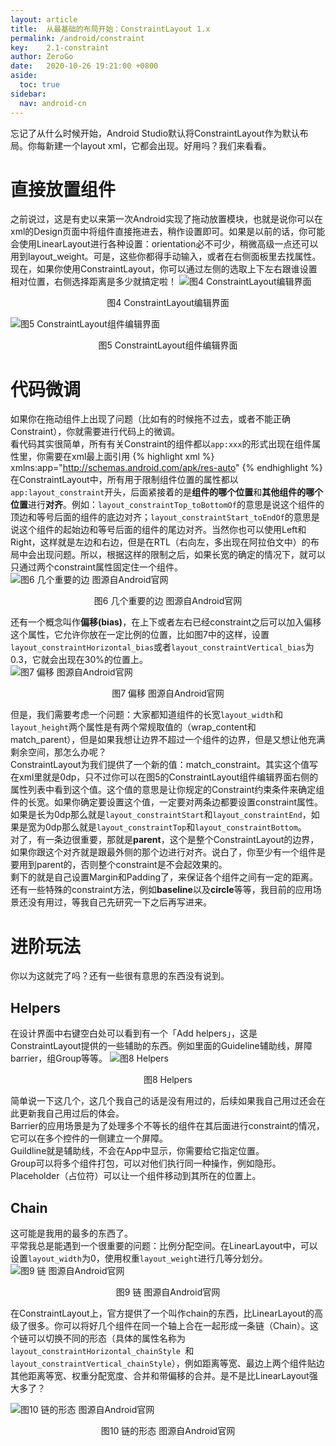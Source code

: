 ```yaml
---
layout: article
title:  从最基础的布局开始：ConstraintLayout 1.x
permalink: /android/constraint
key:    2.1-constraint
author: ZeroGo
date:   2020-10-26 19:21:00 +0800
aside:
  toc: true
sidebar:
  nav: android-cn
---
```


忘记了从什么时候开始，Android Studio默认将ConstraintLayout作为默认布局。你每新建一个layout xml，它都会出现。好用吗？我们来看看。
# 直接放置组件
之前说过，这是有史以来第一次Android实现了拖动放置模块，也就是说你可以在xml的Design页面中将组件直接拖进去，稍作设置即可。如果是以前的话，你可能会使用LinearLayout进行各种设置：orientation必不可少，稍微高级一点还可以用到layout_weight。可是，这些你都得手动输入，或者在右侧面板里去找属性。  
现在，如果你使用ConstraintLayout，你可以通过左侧的选取上下左右跟谁设置相对位置，右侧选择距离是多少就搞定啦！
![图4 ConstraintLayout编辑界面](https://img-blog.csdnimg.cn/20201026153053100.png?x-oss-process=image/watermark,type_ZmFuZ3poZW5naGVpdGk,shadow_10,text_aHR0cHM6Ly9ibG9nLmNzZG4ubmV0L3dlaXhpbl80NTc5NDI4NQ==,size_16,color_FFFFFF,t_70#pic_center)
<div align="center">图4 ConstraintLayout编辑界面</div>

![图5 ConstraintLayout组件编辑界面](https://img-blog.csdnimg.cn/20201026153922539.png?x-oss-process=image/watermark,type_ZmFuZ3poZW5naGVpdGk,shadow_10,text_aHR0cHM6Ly9ibG9nLmNzZG4ubmV0L3dlaXhpbl80NTc5NDI4NQ==,size_16,color_FFFFFF,t_70#pic_center)
<div align="center">图5 ConstraintLayout组件编辑界面</div>

# 代码微调
如果你在拖动组件上出现了问题（比如有的时候拖不过去，或者不能正确Constraint），你就需要进行代码上的微调。  
看代码其实很简单，所有有关Constraint的组件都以``app:xxx``的形式出现在组件属性里，你需要在xml最上面引用 
{% highlight xml %}
xmlns:app="http://schemas.android.com/apk/res-auto"
{% endhighlight %}
在ConstraintLayout中，所有用于限制组件位置的属性都以``app:layout_constraint``开头，后面紧接着的是**组件的哪个位置**和**其他组件的哪个位置**进行**对齐**。例如：``layout_constraintTop_toBottomOf``的意思是说这个组件的顶边和等号后面的组件的底边对齐；``layout_constraintStart_toEndOf``的意思是说这个组件的起始边和等号后面的组件的尾边对齐。当然你也可以使用Left和Right，这样就是左边和右边，但是在RTL（右向左，多出现在阿拉伯文中）的布局中会出现问题。所以，根据这样的限制之后，如果长宽的确定的情况下，就可以只通过两个constraint属性固定住一个组件。  
![图6 几个重要的边 图源自Android官网](https://img-blog.csdnimg.cn/img_convert/a27b9ec5a1209ca139e6c73a2eb73b60.png#pic_center)
<div align="center">图6 几个重要的边 图源自Android官网</div>

还有一个概念叫作**偏移(bias)**，在上下或者左右已经constraint之后可以加入偏移这个属性，它允许你放在一定比例的位置，比如图7中的这样，设置``layout_constraintHorizontal_bias``或者``layout_constraintVertical_bias``为0.3，它就会出现在30%的位置上。  
![图7 偏移 图源自Android官网](https://img-blog.csdnimg.cn/img_convert/deefa3e9508b7ac43cd03425f8c32db5.png#pic_center)
<div align="center">图7 偏移 图源自Android官网</div>

但是，我们需要考虑一个问题：大家都知道组件的长宽``layout_width``和``layout_height``两个属性是有两个常规取值的（wrap_content和match_parent），但是如果我想让边界不超过一个组件的边界，但是又想让他充满剩余空间，那怎么办呢？  
ConstraintLayout为我们提供了一个新的值：match_constraint。其实这个值写在xml里就是0dp，只不过你可以在图5的ConstraintLayout组件编辑界面右侧的属性列表中看到这个值。这个值的意思是让你规定的Constraint约束条件来确定组件的长宽。如果你确定要设置这个值，一定要对两条边都要设置constraint属性。如果是长为0dp那么就是``layout_constraintStart``和``layout_constraintEnd``，如果是宽为0dp那么就是``layout_constraintTop``和``layout_constraintBottom``。  
对了，有一条边很重要，那就是**parent**，这个是整个ConstraintLayout的边界，如果你跟这个对齐就是跟最外侧的那个边进行对齐。说白了，你至少有一个组件是要用到parent的，否则整个constraint是不会起效果的。  
剩下的就是自己设置Margin和Padding了，来保证各个组件之间有一定的距离。  
还有一些特殊的constraint方法，例如**baseline**以及**circle**等等，我目前的应用场景还没有用过，等我自己先研究一下之后再写进来。
# 进阶玩法
你以为这就完了吗？还有一些很有意思的东西没有说到。
## Helpers
在设计界面中右键空白处可以看到有一个「Add helpers」，这是ConstraintLayout提供的一些辅助的东西。例如里面的Guideline辅助线，屏障barrier，组Group等等。
![图8 Helpers](https://img-blog.csdnimg.cn/20201026162831318.png?x-oss-process=image/watermark,type_ZmFuZ3poZW5naGVpdGk,shadow_10,text_aHR0cHM6Ly9ibG9nLmNzZG4ubmV0L3dlaXhpbl80NTc5NDI4NQ==,size_16,color_FFFFFF,t_70#pic_center)
<div align="center">图8 Helpers</div>

简单说一下这几个，这几个我自己的话是没有用过的，后续如果我自己用过还会在此更新我自己用过后的体会。  
Barrier的应用场景是为了处理多个不等长的组件在其后面进行constraint的情况，它可以在多个控件的一侧建立一个屏障。  
Guildline就是辅助线，不会在App中显示，你需要给它指定位置。  
Group可以将多个组件打包，可以对他们执行同一种操作，例如隐形。  
Placeholder（占位符）可以让一个组件移动到其所在的位置上。
## Chain
这可能是我用的最多的东西了。  
平常我总是能遇到一个很重要的问题：比例分配空间。在LinearLayout中，可以设置``layout_width``为0，使用权重``layout_weight``进行几等分划分。  
![图9 链 图源自Android官网](https://img-blog.csdnimg.cn/img_convert/bb11e68d240d46c29a961246a487495f.png#pic_center)
<div align="center">图9 链 图源自Android官网</div>

在ConstraintLayout上，官方提供了一个叫作chain的东西，比LinearLayout的高级了很多。你可以将好几个组件在同一个轴上合在一起形成一条链（Chain）。这个链可以切换不同的形态（具体的属性名称为``layout_constraintHorizontal_chainStyle ``和``layout_constraintVertical_chainStyle``），例如距离等宽、最边上两个组件贴边其他距离等宽、权重分配宽度、合并和带偏移的合并。是不是比LinearLayout强大多了？

![图10 链的形态 图源自Android官网](https://img-blog.csdnimg.cn/img_convert/a8a21a6c2179d9faf3f671278438d01e.png#pic_center)
<div align="center">图10 链的形态 图源自Android官网</div>

